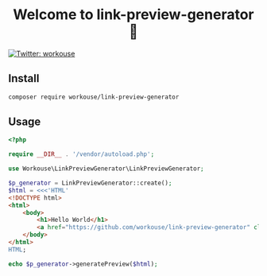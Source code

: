 <h1 align="center">Welcome to link-preview-generator 👋</h1>
<p>
  <a href="https://twitter.com/workouse" target="_blank">
    <img alt="Twitter: workouse" src="https://img.shields.io/twitter/follow/workouse.svg?style=social" />
  </a>
</p>

## Install

```sh
composer require workouse/link-preview-generator
```

## Usage

```php
<?php

require __DIR__ . '/vendor/autoload.php';

use Workouse\LinkPreviewGenerator\LinkPreviewGenerator;

$p_generator = LinkPreviewGenerator::create();
$html = <<<'HTML'
<!DOCTYPE html>
<html>
    <body>
        <h1>Hello World</h1>
        <a href="https://github.com/workouse/link-preview-generator" class="generated-previews">link-preview-generator</a>
    </body>
</html>
HTML;

echo $p_generator->generatePreview($html);
```
